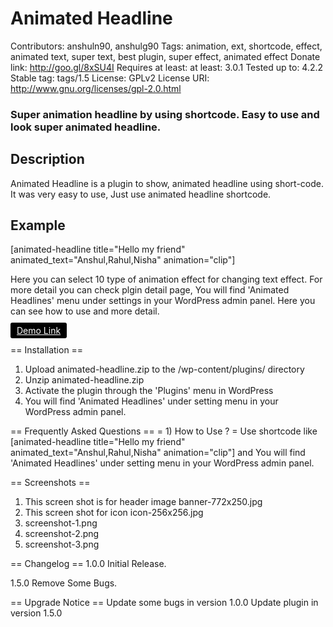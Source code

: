 # Animated Headline
Contributors: anshuln90, anshulg90
Tags: animation, ext, shortcode, effect, animated text, super text, best plugin, super effect, animated effect
Donate link: http://goo.gl/8xSU4I
Requires at least: at least: 3.0.1
Tested up to: 4.2.2
Stable tag: tags/1.5
License: GPLv2
License URI: http://www.gnu.org/licenses/gpl-2.0.html

### Super animation headline by using shortcode. Easy to use and look super animated headline. 

## Description
Animated Headline is a plugin to show, animated headline using short-code. It was very easy to use, Just use animated headline shortcode. 

## Example

[animated-headline title="Hello my friend" animated_text="Anshul,Rahul,Nisha" animation="clip"]

Here you can select 10 type of animation effect for changing text effect. For more detail you can check plgin detail page, You will find 'Animated Headlines' menu under settings in your WordPress admin panel. Here you can see how to use and more detail.

<a href="http://www.anshullabs.host-ed.me/animated-headline/" style=" background: #000; padding: 4px 10px; color: #fff; border-radius: 3px;" title="Demo Link">Demo Link</a>


== Installation ==
1. Upload animated-headline.zip to the /wp-content/plugins/ directory
2. Unzip animated-headline.zip
3. Activate the plugin through the 'Plugins' menu in WordPress
4. You will find 'Animated Headlines' under setting menu in your WordPress admin panel.

== Frequently Asked Questions ==
= 1) How to Use ? =
Use shortcode like [animated-headline title="Hello my friend" animated_text="Anshul,Rahul,Nisha" animation="clip"]
and You will find 'Animated Headlines' under setting menu in your WordPress admin panel.

 

== Screenshots ==
1. This screen shot is for header image banner-772x250.jpg
2. This screen shot for icon icon-256x256.jpg
3. screenshot-1.png
4. screenshot-2.png
5. screenshot-3.png

== Changelog ==
1.0.0
Initial Release.

1.5.0
Remove Some Bugs.

== Upgrade Notice ==
Update some bugs in version 1.0.0
Update plugin in version 1.5.0
